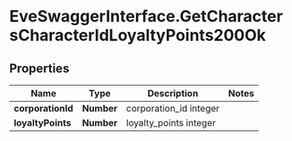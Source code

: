 # EveSwaggerInterface.GetCharactersCharacterIdLoyaltyPoints200Ok

## Properties
Name | Type | Description | Notes
------------ | ------------- | ------------- | -------------
**corporationId** | **Number** | corporation_id integer | 
**loyaltyPoints** | **Number** | loyalty_points integer | 


